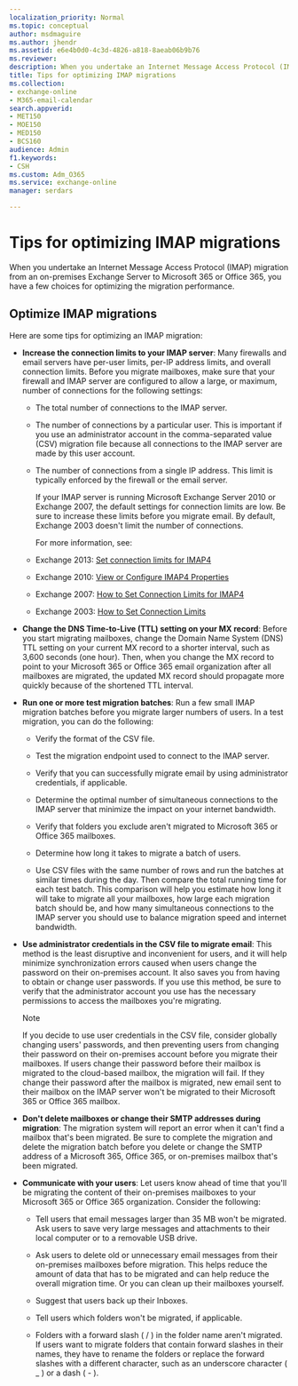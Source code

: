 ```yaml
---
localization_priority: Normal
ms.topic: conceptual
author: msdmaguire
ms.author: jhendr
ms.assetid: e6e4b0d0-4c3d-4826-a818-8aeab06b9b76
ms.reviewer: 
description: When you undertake an Internet Message Access Protocol (IMAP) migration from an on-premises Exchange Server to Microsoft 365 or Office 365, you have a few choices for optimizing the migration performance.
title: Tips for optimizing IMAP migrations
ms.collection: 
- exchange-online
- M365-email-calendar
search.appverid:
- MET150
- MOE150
- MED150
- BCS160
audience: Admin
f1.keywords:
- CSH
ms.custom: Adm_O365
ms.service: exchange-online
manager: serdars

---
```


# Tips for optimizing IMAP migrations

When you undertake an Internet Message Access Protocol (IMAP) migration from an on-premises Exchange Server to Microsoft 365 or Office 365, you have a few choices for optimizing the migration performance.

## Optimize IMAP migrations

Here are some tips for optimizing an IMAP migration:

- **Increase the connection limits to your IMAP server**: Many firewalls and email servers have per-user limits, per-IP address limits, and overall connection limits. Before you migrate mailboxes, make sure that your firewall and IMAP server are configured to allow a large, or maximum, number of connections for the following settings:

  - The total number of connections to the IMAP server.

  - The number of connections by a particular user. This is important if you use an administrator account in the comma-separated value (CSV) migration file because all connections to the IMAP server are made by this user account.

  - The number of connections from a single IP address. This limit is typically enforced by the firewall or the email server.

    If your IMAP server is running Microsoft Exchange Server 2010 or Exchange 2007, the default settings for connection limits are low. Be sure to increase these limits before you migrate email. By default, Exchange 2003 doesn't limit the number of connections.

    For more information, see:

  - Exchange 2013: [Set connection limits for IMAP4](../../../ExchangeServer2013/set-connection-limits-for-imap4-exchange-2013-help.md)

  - Exchange 2010: [View or Configure IMAP4 Properties](/previous-versions/office/exchange-server-2010/bb691401(v=exchg.141))

  - Exchange 2007: [How to Set Connection Limits for IMAP4](/previous-versions/office/exchange-server-2007/bb123712(v=exchg.80))

  - Exchange 2003: [How to Set Connection Limits](/previous-versions/tn-archive/bb124303(v=exchg.65))

- **Change the DNS Time-to-Live (TTL) setting on your MX record**: Before you start migrating mailboxes, change the Domain Name System (DNS) TTL setting on your current MX record to a shorter interval, such as 3,600 seconds (one hour). Then, when you change the MX record to point to your Microsoft 365 or Office 365 email organization after all mailboxes are migrated, the updated MX record should propagate more quickly because of the shortened TTL interval.

- **Run one or more test migration batches**: Run a few small IMAP migration batches before you migrate larger numbers of users. In a test migration, you can do the following:

  - Verify the format of the CSV file.

  - Test the migration endpoint used to connect to the IMAP server.

  - Verify that you can successfully migrate email by using administrator credentials, if applicable.

  - Determine the optimal number of simultaneous connections to the IMAP server that minimize the impact on your internet bandwidth.

  - Verify that folders you exclude aren't migrated to Microsoft 365 or Office 365 mailboxes.

  - Determine how long it takes to migrate a batch of users.

  - Use CSV files with the same number of rows and run the batches at similar times during the day. Then compare the total running time for each test batch. This comparison will help you estimate how long it will take to migrate all your mailboxes, how large each migration batch should be, and how many simultaneous connections to the IMAP server you should use to balance migration speed and internet bandwidth.

- **Use administrator credentials in the CSV file to migrate email**: This method is the least disruptive and inconvenient for users, and it will help minimize synchronization errors caused when users change the password on their on-premises account. It also saves you from having to obtain or change user passwords. If you use this method, be sure to verify that the administrator account you use has the necessary permissions to access the mailboxes you're migrating.

    > [!NOTE]
    > If you decide to use user credentials in the CSV file, consider globally changing users' passwords, and then preventing users from changing their password on their on-premises account before you migrate their mailboxes. If users change their password before their mailbox is migrated to the cloud-based mailbox, the migration will fail. If they change their password after the mailbox is migrated, new email sent to their mailbox on the IMAP server won't be migrated to their Microsoft 365 or Office 365 mailbox.

- **Don't delete mailboxes or change their SMTP addresses during migration**: The migration system will report an error when it can't find a mailbox that's been migrated. Be sure to complete the migration and delete the migration batch before you delete or change the SMTP address of a Microsoft 365, Office 365, or on-premises mailbox that's been migrated.

- **Communicate with your users**: Let users know ahead of time that you'll be migrating the content of their on-premises mailboxes to your Microsoft 365 or Office 365 organization. Consider the following:

  - Tell users that email messages larger than 35 MB won't be migrated. Ask users to save very large messages and attachments to their local computer or to a removable USB drive.

  - Ask users to delete old or unnecessary email messages from their on-premises mailboxes before migration. This helps reduce the amount of data that has to be migrated and can help reduce the overall migration time. Or you can clean up their mailboxes yourself.

  - Suggest that users back up their Inboxes.

  - Tell users which folders won't be migrated, if applicable.

  - Folders with a forward slash ( / ) in the folder name aren't migrated. If users want to migrate folders that contain forward slashes in their names, they have to rename the folders or replace the forward slashes with a different character, such as an underscore character ( _ ) or a dash ( - ).